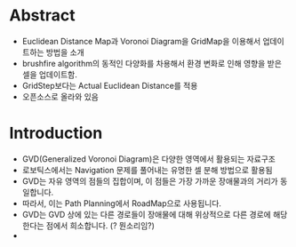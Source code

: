 # Abstract
- Euclidean Distance Map과 Voronoi Diagram을 GridMap을 이용해서 업데이트하는 방법을 소개
- brushfire algorithm의 동적인 다양화를 차용해서 환경 변화로 인해 영향을 받은 셀을 업데이트함.
- GridStep보다는 Actual Euclidean Distance를 적용
- 오픈소스로 올라와 있음

# Introduction
- GVD(Generalized Voronoi Diagram)은 다양한 영역에서 활용되는 자료구조
- 로보틱스에서는 Navigation 문제를 풀어내는 유명한 셀 분해 방법으로 활용됨
- GVD는 자유 영역의 점들의 집합이며, 이 점들은 가장 가까운 장애물과의 거리가 동일합니다.
- 따라서, 이는 Path Planning에서 RoadMap으로 사용됩니다.
- GVD는 GVD 상에 있는 다른 경로들이 장애물에 대해 위상적으로 다른 경로에 해당한다는 점에서 희소합니다. (? 뭔소리임?)
- 
